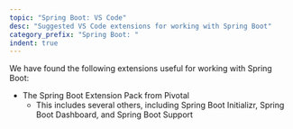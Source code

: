 ```yaml
---
topic: "Spring Boot: VS Code"
desc: "Suggested VS Code extensions for working with Spring Boot"
category_prefix: "Spring Boot: "
indent: true
---
```


We have found the following extensions useful for working with Spring Boot:

* The Spring Boot Extension Pack from Pivotal
   * This includes several others, including Spring Boot Initializr, Spring Boot Dashboard, and Spring Boot Support
 

